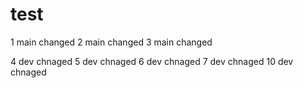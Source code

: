 # test
1 main changed
2 main changed
3 main changed

4 dev chnaged
5 dev chnaged
6 dev chnaged
7 dev chnaged
10 dev chnaged